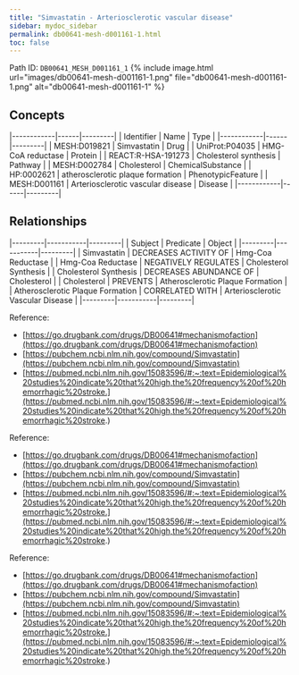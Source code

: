 ```yaml
---
title: "Simvastatin - Arteriosclerotic vascular disease"
sidebar: mydoc_sidebar
permalink: db00641-mesh-d001161-1.html
toc: false 
---
```



Path ID: `DB00641_MESH_D001161_1`
{% include image.html url="images/db00641-mesh-d001161-1.png" file="db00641-mesh-d001161-1.png" alt="db00641-mesh-d001161-1" %}

## Concepts

|------------|------|---------|
| Identifier | Name | Type    |
|------------|------|---------|
| MESH:D019821 | Simvastatin | Drug |
| UniProt:P04035 | HMG-CoA reductase | Protein |
| REACT:R-HSA-191273 | Cholesterol synthesis | Pathway |
| MESH:D002784 | Cholesterol | ChemicalSubstance |
| HP:0002621 | atherosclerotic plaque formation | PhenotypicFeature |
| MESH:D001161 | Arteriosclerotic vascular disease | Disease |
|------------|------|---------|

## Relationships

|---------|-----------|---------|
| Subject | Predicate | Object  |
|---------|-----------|---------|
| Simvastatin | DECREASES ACTIVITY OF | Hmg-Coa Reductase |
| Hmg-Coa Reductase | NEGATIVELY REGULATES | Cholesterol Synthesis |
| Cholesterol Synthesis | DECREASES ABUNDANCE OF | Cholesterol |
| Cholesterol | PREVENTS | Atherosclerotic Plaque Formation |
| Atherosclerotic Plaque Formation | CORRELATED WITH | Arteriosclerotic Vascular Disease |
|---------|-----------|---------|

Reference: 
  - [https://go.drugbank.com/drugs/DB00641#mechanismofaction](https://go.drugbank.com/drugs/DB00641#mechanismofaction)
  - [https://pubchem.ncbi.nlm.nih.gov/compound/Simvastatin](https://pubchem.ncbi.nlm.nih.gov/compound/Simvastatin)
  - [https://pubmed.ncbi.nlm.nih.gov/15083596/#:~:text=Epidemiological%20studies%20indicate%20that%20high,the%20frequency%20of%20hemorrhagic%20stroke.](https://pubmed.ncbi.nlm.nih.gov/15083596/#:~:text=Epidemiological%20studies%20indicate%20that%20high,the%20frequency%20of%20hemorrhagic%20stroke.)

Reference: 
  - [https://go.drugbank.com/drugs/DB00641#mechanismofaction](https://go.drugbank.com/drugs/DB00641#mechanismofaction)
  - [https://pubchem.ncbi.nlm.nih.gov/compound/Simvastatin](https://pubchem.ncbi.nlm.nih.gov/compound/Simvastatin)
  - [https://pubmed.ncbi.nlm.nih.gov/15083596/#:~:text=Epidemiological%20studies%20indicate%20that%20high,the%20frequency%20of%20hemorrhagic%20stroke.](https://pubmed.ncbi.nlm.nih.gov/15083596/#:~:text=Epidemiological%20studies%20indicate%20that%20high,the%20frequency%20of%20hemorrhagic%20stroke.)

Reference: 
  - [https://go.drugbank.com/drugs/DB00641#mechanismofaction](https://go.drugbank.com/drugs/DB00641#mechanismofaction)
  - [https://pubchem.ncbi.nlm.nih.gov/compound/Simvastatin](https://pubchem.ncbi.nlm.nih.gov/compound/Simvastatin)
  - [https://pubmed.ncbi.nlm.nih.gov/15083596/#:~:text=Epidemiological%20studies%20indicate%20that%20high,the%20frequency%20of%20hemorrhagic%20stroke.](https://pubmed.ncbi.nlm.nih.gov/15083596/#:~:text=Epidemiological%20studies%20indicate%20that%20high,the%20frequency%20of%20hemorrhagic%20stroke.)
